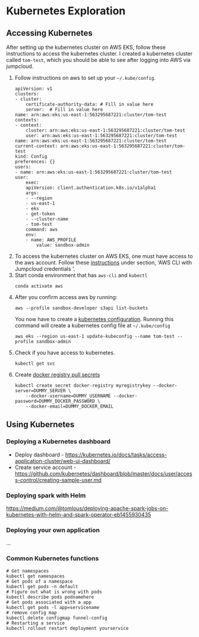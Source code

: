 # Kubernetes Exploration

## Accessing Kubernetes

After setting up the kubernetes cluster on AWS EKS, follow these instructions to access the kubernetes cluster.  I created a kubernetes cluster called `tom-test`, which you should be able to see after logging into AWS via jumpcloud.

1.  Follow instructions on aws to set up your `~/.kube/config`.
    ```
    apiVersion: v1
    clusters:
    - cluster:
        certificate-authority-data: # Fill in value here
        server:  # Fill in value here
    name: arn:aws:eks:us-east-1:563295687221:cluster/tom-test
    contexts:
    - context:
        cluster: arn:aws:eks:us-east-1:563295687221:cluster/tom-test
        user: arn:aws:eks:us-east-1:563295687221:cluster/tom-test
    name: arn:aws:eks:us-east-1:563295687221:cluster/tom-test
    current-context: arn:aws:eks:us-east-1:563295687221:cluster/tom-test
    kind: Config
    preferences: {}
    users:
    - name: arn:aws:eks:us-east-1:563295687221:cluster/tom-test
    user:
        exec:
        apiVersion: client.authentication.k8s.io/v1alpha1
        args:
        - --region
        - us-east-1
        - eks
        - get-token
        - --cluster-name
        - tom-test
        command: aws
        env:
        - name: AWS_PROFILE
            value: sandbox-admin
    ```
1.  To access the kubernetes cluster on AWS EKS, one must have access to the aws account. Follow these [instructions](https://sagebionetworks.jira.com/wiki/spaces/IT/pages/405864455/Jumpcloud) under section, 'AWS CLI with Jumpcloud credentials
'.
1.  Start conda environment that has `aws-cli` and `kubectl`
    ```
    conda activate aws
    ```
1.  After you confirm access aws by running:
    ```
    aws --profile sandbox-developer s3api list-buckets
    ```
    You now have to create a [kubernetes configuration](https://docs.aws.amazon.com/eks/latest/userguide/create-kubeconfig.html).  Running this command will create a kubernetes config file at `~/.kube/config`
    ```
    aws eks --region us-east-1 update-kubeconfig --name tom-test --profile sandbox-admin
    ```
1. Check if you have access to kubernetes.
    ```
    kubectl get svc
    ```
1. Create [docker registry pull secrets](https://kubernetes.io/docs/tasks/configure-pod-container/configure-service-account/#add-imagepullsecrets-to-a-service-account)
    ```
    kubectl create secret docker-registry myregistrykey --docker-server=DUMMY_SERVER \
        --docker-username=DUMMY_USERNAME --docker-password=DUMMY_DOCKER_PASSWORD \
        --docker-email=DUMMY_DOCKER_EMAIL
    ```

## Using Kubernetes

### Deploying a Kubernetes dashboard
* Deploy dashboard - https://kubernetes.io/docs/tasks/access-application-cluster/web-ui-dashboard/
* Create service account - https://github.com/kubernetes/dashboard/blob/master/docs/user/access-control/creating-sample-user.md

### Deploying spark with Helm
https://medium.com/@tomlous/deploying-apache-spark-jobs-on-kubernetes-with-helm-and-spark-operator-eb1455930435

### Deploying your own application
...



### Common Kubernetes functions

```
# Get namespaces
kubectl get namespaces
# Get pods of a namespace
kubectl get pods -n default
# Figure out what is wrong with pods
kubectl describe pods podnamehere
# Get pods associated with a app
kubectl get pods -l app=servicename
# remove config map
kubectl delete configmap funnel-config
# Restarting a service
kubectl rollout restart deployment yourservice
```
